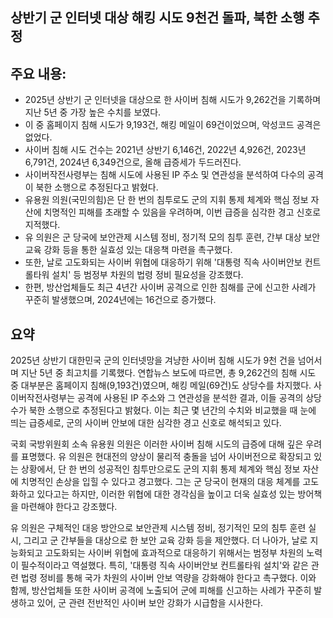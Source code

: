 ## 상반기 군 인터넷 대상 해킹 시도 9천건 돌파, 북한 소행 추정

## 주요 내용:
*   2025년 상반기 군 인터넷을 대상으로 한 사이버 침해 시도가 9,262건을 기록하며 지난 5년 중 가장 높은 수치를 보였다.
*   이 중 홈페이지 침해 시도가 9,193건, 해킹 메일이 69건이었으며, 악성코드 공격은 없었다.
*   사이버 침해 시도 건수는 2021년 상반기 6,146건, 2022년 4,926건, 2023년 6,791건, 2024년 6,349건으로, 올해 급증세가 두드러진다.
*   사이버작전사령부는 침해 시도에 사용된 IP 주소 및 연관성을 분석하여 다수의 공격이 북한 소행으로 추정된다고 밝혔다.
*   유용원 의원(국민의힘)은 단 한 번의 침투로도 군의 지휘 통제 체계와 핵심 정보 자산에 치명적인 피해를 초래할 수 있음을 우려하며, 이번 급증을 심각한 경고 신호로 지적했다.
*   유 의원은 군 당국에 보안관제 시스템 정비, 정기적 모의 침투 훈련, 간부 대상 보안 교육 강화 등을 통한 실효성 있는 대응책 마련을 촉구했다.
*   또한, 날로 고도화되는 사이버 위협에 대응하기 위해 '대통령 직속 사이버안보 컨트롤타워 설치' 등 범정부 차원의 법령 정비 필요성을 강조했다.
*   한편, 방산업체들도 최근 4년간 사이버 공격으로 인한 침해를 군에 신고한 사례가 꾸준히 발생했으며, 2024년에는 16건으로 증가했다.

## 요약
2025년 상반기 대한민국 군의 인터넷망을 겨냥한 사이버 침해 시도가 9천 건을 넘어서며 지난 5년 중 최고치를 기록했다. 연합뉴스 보도에 따르면, 총 9,262건의 침해 시도 중 대부분은 홈페이지 침해(9,193건)였으며, 해킹 메일(69건)도 상당수를 차지했다. 사이버작전사령부는 공격에 사용된 IP 주소와 그 연관성을 분석한 결과, 이들 공격의 상당수가 북한 소행으로 추정된다고 밝혔다. 이는 최근 몇 년간의 수치와 비교했을 때 눈에 띄는 급증세로, 군의 사이버 안보에 대한 심각한 경고 신호로 해석되고 있다.

국회 국방위원회 소속 유용원 의원은 이러한 사이버 침해 시도의 급증에 대해 깊은 우려를 표명했다. 유 의원은 현대전의 양상이 물리적 충돌을 넘어 사이버전으로 확장되고 있는 상황에서, 단 한 번의 성공적인 침투만으로도 군의 지휘 통제 체계와 핵심 정보 자산에 치명적인 손상을 입힐 수 있다고 경고했다. 그는 군 당국이 현재의 대응 체계를 고도화하고 있다고는 하지만, 이러한 위협에 대한 경각심을 높이고 더욱 실효성 있는 방어책을 마련해야 한다고 강조했다.

유 의원은 구체적인 대응 방안으로 보안관제 시스템 정비, 정기적인 모의 침투 훈련 실시, 그리고 군 간부들을 대상으로 한 보안 교육 강화 등을 제안했다. 더 나아가, 날로 지능화되고 고도화되는 사이버 위협에 효과적으로 대응하기 위해서는 범정부 차원의 노력이 필수적이라고 역설했다. 특히, '대통령 직속 사이버안보 컨트롤타워 설치'와 같은 관련 법령 정비를 통해 국가 차원의 사이버 안보 역량을 강화해야 한다고 촉구했다. 이와 함께, 방산업체들 또한 사이버 공격에 노출되어 군에 피해를 신고하는 사례가 꾸준히 발생하고 있어, 군 관련 전반적인 사이버 보안 강화가 시급함을 시사한다.